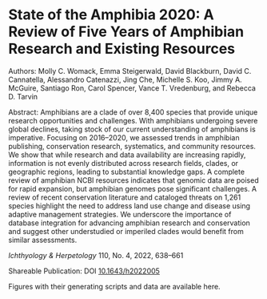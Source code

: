 # State of the Amphibia 2020: A Review of Five Years of Amphibian Research and Existing Resources

Authors:
Molly C. Womack, Emma Steigerwald, David Blackburn, David C. Cannatella, Alessandro Catenazzi, Jing Che, Michelle S. Koo, Jimmy A. McGuire, Santiago Ron, Carol Spencer, Vance T. Vredenburg, and Rebecca D. Tarvin 

Abstract:
Amphibians are a clade of over 8,400 species that provide unique research opportunities and challenges. With amphibians undergoing severe global declines, taking stock of our current understanding of amphibians is imperative. Focusing on 2016–2020, we assessed trends in amphibian publishing, conservation research, systematics, and community resources. We show that while research and data availability are increasing rapidly, information is not evenly distributed across research fields, clades, or geographic regions, leading to substantial knowledge gaps. A complete review of amphibian NCBI resources indicates that genomic data are poised for rapid expansion, but amphibian genomes pose significant challenges. A review of recent conservation literature and cataloged threats on 1,261 species highlight the need to address land use change and disease using adaptive management strategies. We underscore the importance of database integration for advancing amphibian research and conservation and suggest other understudied or imperiled clades would benefit from similar assessments.

_Ichthyology & Herpetology_ 110, No. 4, 2022, 638–661

Shareable Publication: DOI [10.1643/h2022005](https://www.ichthyologyandherpetology.org/ihbjbb/awh2022005to542842qe) 

Figures with their generating scripts and data are available here.
